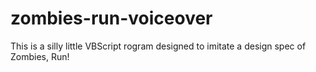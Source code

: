 # zombies-run-voiceover
This is a silly little VBScript rogram designed to imitate a design spec of Zombies, Run!
